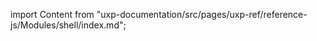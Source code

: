 
import Content from "uxp-documentation/src/pages/uxp-ref/reference-js/Modules/shell/index.md";

<Content query="product=xd"/>
